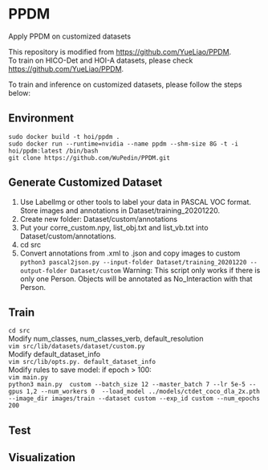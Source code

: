 # PPDM
Apply PPDM on customized datasets

This repository is modified from https://github.com/YueLiao/PPDM.  
To train on HICO-Det and HOI-A datasets, please check https://github.com/YueLiao/PPDM.  

To train and inference on customized datasets, please follow the steps below:

## Environment
    sudo docker build -t hoi/ppdm .  
    sudo docker run --runtime=nvidia --name ppdm --shm-size 8G -t -i hoi/ppdm:latest /bin/bash  
    git clone https://github.com/WuPedin/PPDM.git

## Generate Customized Dataset

1.	Use LabelImg or other tools to label your data in PASCAL VOC format. Store images and annotations in Dataset/training_20201220.
2.	Create new folder: Dataset/custom/annotations
3.	Put your corre_custom.npy, list_obj.txt and list_vb.txt into Dataset/custom/annotations.  
4.  cd src
5.  Convert annotations from .xml to .json and copy images to custom
`python3 pascal2json.py --input-folder Dataset/training_20201220 --output-folder Dataset/custom`
Warning: This script only  works if there is only one Person. Objects will be annotated as No_Interaction with that Person.

## Train
`cd src`  
Modify num_classes, num_classes_verb, default_resolution  
`vim src/lib/datasets/dataset/custom.py`  
Modify default_dataset_info  
`vim src/lib/opts.py. default_dataset_info`  
Modify rules to save model: if epoch > 100:  
`vim main.py`  
`python3 main.py  custom --batch_size 12 --master_batch 7 --lr 5e-5 --gpus 1,2 --num_workers 0  --load_model ../models/ctdet_coco_dla_2x.pth --image_dir images/train --dataset custom --exp_id custom --num_epochs 200`  

## Test

## Visualization
